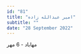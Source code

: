 ```yaml
---
id: "81"
title: "امیر عبدالله‌ زاده"
subtitle: ""
date: "28 September 2022"
---
```


مهاباد - 6 مهر 
